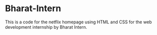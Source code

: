 # Bharat-Intern
This is a code for the netflix homepage using HTML and CSS for the  web development internship by Bharat Intern.
